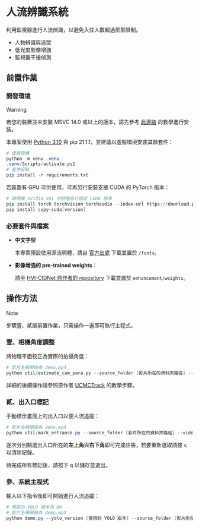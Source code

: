 # 人流辨識系統
利用監視器進行人流辨識，以避免入住人數超過房型限制。

- 人物辨識與追蹤
- 低光度影像增強
- 監視器干擾偵測

## 前置作業

### 開發環境

> [!WARNING]  
> 若您的裝置並未安裝 MSVC 14.0 或以上的版本，請先參考 [此連結](https://blog.csdn.net/bluishglc/article/details/128889935) 的教學進行安裝。

本專案使用 [Python 3.10](https://www.python.org/downloads/release/python-3100/) 與 pip 21.1.1，並建議以虛擬環境安裝其餘套件：

```powershell
# 虛擬環境
python -m venv .venv
.venv/Scripts/activate.ps1
# 套件安裝
pip install -r requirements.txt
```

若裝置有 GPU 可供使用，可再另行安裝支援 CUDA 的 PyTorch 版本：

```powershell
# 請根據 nvidia-smi 的狀態自行設定 CUDA 版本
pip install torch torchvision torchaudio --index-url https://download.pytorch.org/whl/cu[version]
pip install cupy-cuda[version]
```

### 必要套件與檔案

- **中文字型**
  
  本專案預設使用源流明體，請自 [官方出處](https://github.com/ButTaiwan/genryu-font/tree/master) 下載並置於 `/fonts`。
  
- **影像增強的 pre-trained weights**：
  
  請至 [HVI-CIDNet 原作者的 repository](https://github.com/Fediory/HVI-CIDNet/tree/master?tab=readme-ov-file#weights-and-results-) 下載並置於 `enhancement/weights`。

## 操作方法

> [!NOTE]  
> 步驟壹、貳屬前置作業，只需操作一遍即可執行主程式。

### 壹、相機角度調整

將物理平面校正為實際的拍攝角度：

```powershell
# 影片名稱預設為 demo.mp4
python util/estimate_cam_para.py --source_folder [影片所在的資料夾路徑] --video [影片的完整名稱]
```

詳細的後續操作請參照原作者 [UCMCTrack](https://github.com/corfyi/UCMCTrack/tree/master?tab=readme-ov-file#-camera-parameter-estimation-tool) 的教學步驟。

### 貳、出入口標記

手動標示畫面上的出入口以便人流追蹤：

```powershell
# 影片名稱預設為 demo.mp4
python util/mark_entrance.py --source_folder [影片所在的資料夾路徑] --video [影片的完整名稱]
```

逐次分別點選出入口所在的**左上角**與**右下角**即可完成註冊，若要重新選取請按 <kbd>c</kbd> 以清除記錄。

待完成所有標記後，請按下 <kbd>q</kbd> 以儲存並退出。

### 參、系統主程式

輸入以下指令後即可開始進行人流追蹤：

```powershell
# 預設的 YOLO 版本為 8m
# 影片名稱預設為 demo.mp4
python demo.py --yolo_version [使用的 YOLO 版本] --source_folder [影片所在的資料夾路徑] --video [影片的完整名稱]
```
